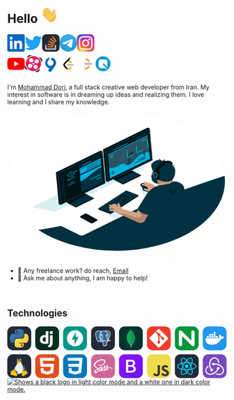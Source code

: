 # Hello <img src="img/hand.gif" width="40px">

[<img align="left" alt="Dori's Linkedin" width="40px" src="img/linkedin.svg" />](https://www.linkedin.com)

[<img align="left" alt="Dori's Twitter" width="40px" src="img/twitter.svg" />](https://twitter.com)

[<img align="left" alt="Dori's Stack Overflow" width="40px" src="img/stackoverflow.svg" />](https://stackoverflow.com/)

[<img align="left" alt="Dori's Telegram" width="40px" src="img/telegram.png" />](https://t.me/DoriDev)

[<img align="left" alt="Dori's Instagram" width="40px" src="img/instagram.svg" />](https://www.instagram.com/mr.dori.dev/)<br><br>

[<img align="left" alt="Dori's Youtube" width="40px" src="img/youtube.svg" />](https://www.youtube.com/channel/UC8PIMbjxztHeiBWZRpblp2A)

[<img align="left" alt="Dori's Aparat" width="40px" src="img/aparat.png" />](https://www.aparat.com/dori.dev)

[<img align="left" alt="Dori's Virgool" width="40px" src="img/virgool.png" />](https://virgool.io/@dori-dev)

[<img align="left" alt="Dori's Leetcode" width="40px" src="img/leetcode.png" />](https://leetcode.com/#gh-light-mode-only)

[<img align="left" alt="leetcode Leetcode" width="40px" src="img/leetcode2.png" />](https://leetcode.com/#gh-dark-mode-only)

[<img align="left" alt="leetcode Quera" width="40px" src="img/quera.png" />](https://quera.org/)

<br />
<br />
<br />

I'm [Mohammad Dori](https://github.com/dori-dev), a full stack creative web developer from Iran. My interest in software is in dreaming up ideas and realizing them. I love learning and I share my knowledge.

<img alt="GIF" src="img/code.gif" width="500" height="320"  style="border-radius:50%;margin-bottom: 20px;" />

- 💼 Any freelance work? do reach, [Email](mailto:mr.dori.dev@gmail.com)
- 💬 Ask me about anything, I am happy to help!

<br />

## Technologies

<!-- [![Technologies](https://skillicons.dev/icons?i=py,django,fastapi,postgresql,mongodb,git,nginx,docker,linux,html,css,sass,bootstrap,js,react,redux&perline=8)](https://github.com/dori-dev) -->

[<img align="left" alt="Dori's Skills" src="img/skills.svg" />](https://github.com/dori-dev)

<br>
<br>
<br>
<br>

<a href="https://github.com/dori-dev">
    <picture>
        <source media="(prefers-color-scheme: dark)" srcset="https://github-readme-stats.vercel.app/api?username=dori-dev&hide=prs&show_icons=true&theme=react&hide_border=true&bg_color=ffffff00">
        <source media="(prefers-color-scheme: light)" srcset="https://github-readme-stats.vercel.app/api?username=dori-dev&hide=prs&show_icons=true&theme=vue&hide_border=true&bg_color=ffffff00">
        <img alt="Shows a black logo in light color mode and a white one in dark color mode." src="https://github-readme-stats.vercel.app/api?username=dori-dev&hide=prs&show_icons=true&theme=react&hide_border=true">
    </picture>
</a>
